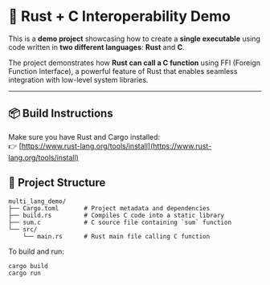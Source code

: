 # 🔗 Rust + C Interoperability Demo

This is a **demo project** showcasing how to create a **single executable** using code written in **two different languages**: **Rust** and **C**.

The project demonstrates how **Rust can call a C function** using FFI (Foreign Function Interface), a powerful feature of Rust that enables seamless integration with low-level system libraries.

---

## 📦 Build Instructions

Make sure you have Rust and Cargo installed:  
👉 [https://www.rust-lang.org/tools/install](https://www.rust-lang.org/tools/install)

## 📁 Project Structure

```text
multi_lang_demo/
├── Cargo.toml       # Project metadata and dependencies
├── build.rs         # Compiles C code into a static library
├── sum.c            # C source file containing `sum` function
└── src/
    └── main.rs      # Rust main file calling C function
```
To build and run:

```bash
cargo build
cargo run
```

